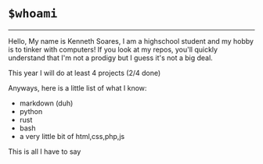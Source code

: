 # `$whoami`
---
Hello, My name is Kenneth Soares, I am a highschool student and my hobby is to tinker with computers!
 If you look at my repos, you'll quickly understand that I'm not a prodigy but I guess it's not a big deal.
 
This year I will do at least 4 projects (2/4 done)
 
 Anyways, here is a little list of what I know:
 * markdown (duh)
 * python
 * rust
 * bash
 * a very little bit of html,css,php,js

This is all I have to say
<!---
ken-soares/ken-soares is a ✨ special ✨ repository because its `README.md` (this file) appears on your GitHub profile.
You can click the Preview link to take a look at your changes.
--->
